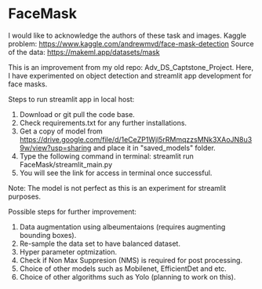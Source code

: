 # FaceMask
I would like to acknowledge the authors of these task and images. Kaggle problem: https://www.kaggle.com/andrewmvd/face-mask-detection Source of the data: https://makeml.app/datasets/mask

This is an improvement from my old repo: Adv_DS_Captstone_Project. Here, I have experimented on object detection and streamlit app development for face masks.


Steps to run streamlit app in local host:
1. Download or git pull the code base.
2. Check requirements.txt for any further installations.
3. Get a copy of model from https://drive.google.com/file/d/1eCeZP1Wjl5rRMmqzzsMNk3XAoJN8u39w/view?usp=sharing and place it in "saved_models" folder.
4. Type the following command in terminal:
            streamlit run FaceMask/streamlit_main.py
5. You will see the link for access in terminal once successful.


Note: The model is not perfect as this is an experiment for streamlit purposes.

Possible steps for further improvement:
1. Data augmentation using albeumentaions (requires augmenting bounding boxes).
2. Re-sample the data set to have balanced dataset.
3. Hyper parameter optmization.
4. Check if Non Max Suppresion (NMS) is required for post processing.
5. Choice of other models such as Mobilenet, EfficientDet and etc.
6. Choice of other algorithms such as Yolo (planning to work on this).
